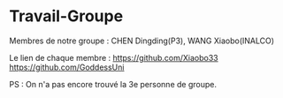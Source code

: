 # Travail-Groupe

Membres de notre groupe : CHEN Dingding(P3), WANG Xiaobo(INALCO)

Le lien de chaque membre : 
https://github.com/Xiaobo33
https://github.com/GoddessUni

PS : On n'a pas encore trouvé la 3e personne de groupe.